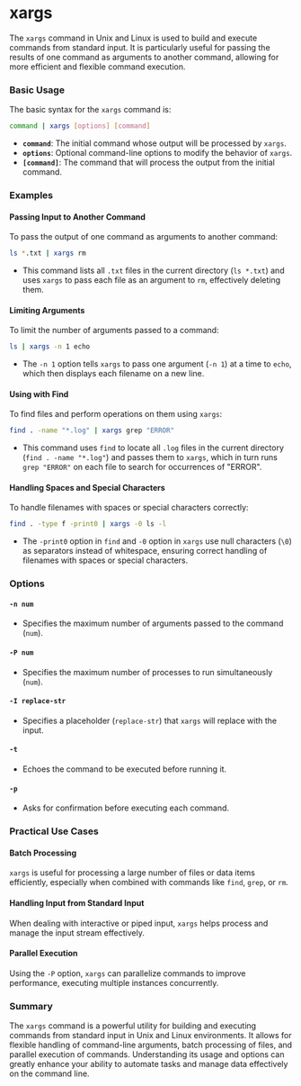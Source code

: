 # xargs

The `xargs` command in Unix and Linux is used to build and execute commands from standard input. It is particularly useful for passing the results of one command as arguments to another command, allowing for more efficient and flexible command execution.

### Basic Usage

The basic syntax for the `xargs` command is:

```sh
command | xargs [options] [command]
```

- **`command`**: The initial command whose output will be processed by `xargs`.
- **`options`**: Optional command-line options to modify the behavior of `xargs`.
- **`[command]`**: The command that will process the output from the initial command.

### Examples

#### Passing Input to Another Command

To pass the output of one command as arguments to another command:

```sh
ls *.txt | xargs rm
```

- This command lists all `.txt` files in the current directory (`ls *.txt`) and uses `xargs` to pass each file as an argument to `rm`, effectively deleting them.

#### Limiting Arguments

To limit the number of arguments passed to a command:

```sh
ls | xargs -n 1 echo
```

- The `-n 1` option tells `xargs` to pass one argument (`-n 1`) at a time to `echo`, which then displays each filename on a new line.

#### Using with Find

To find files and perform operations on them using `xargs`:

```sh
find . -name "*.log" | xargs grep "ERROR"
```

- This command uses `find` to locate all `.log` files in the current directory (`find . -name "*.log"`) and passes them to `xargs`, which in turn runs `grep "ERROR"` on each file to search for occurrences of "ERROR".

#### Handling Spaces and Special Characters

To handle filenames with spaces or special characters correctly:

```sh
find . -type f -print0 | xargs -0 ls -l
```

- The `-print0` option in `find` and `-0` option in `xargs` use null characters (`\0`) as separators instead of whitespace, ensuring correct handling of filenames with spaces or special characters.

### Options

#### `-n num`

- Specifies the maximum number of arguments passed to the command (`num`).

#### `-P num`

- Specifies the maximum number of processes to run simultaneously (`num`).

#### `-I replace-str`

- Specifies a placeholder (`replace-str`) that `xargs` will replace with the input.

#### `-t`

- Echoes the command to be executed before running it.

#### `-p`

- Asks for confirmation before executing each command.

### Practical Use Cases

#### Batch Processing

`xargs` is useful for processing a large number of files or data items efficiently, especially when combined with commands like `find`, `grep`, or `rm`.

#### Handling Input from Standard Input

When dealing with interactive or piped input, `xargs` helps process and manage the input stream effectively.

#### Parallel Execution

Using the `-P` option, `xargs` can parallelize commands to improve performance, executing multiple instances concurrently.

### Summary

The `xargs` command is a powerful utility for building and executing commands from standard input in Unix and Linux environments. It allows for flexible handling of command-line arguments, batch processing of files, and parallel execution of commands. Understanding its usage and options can greatly enhance your ability to automate tasks and manage data effectively on the command line. 
